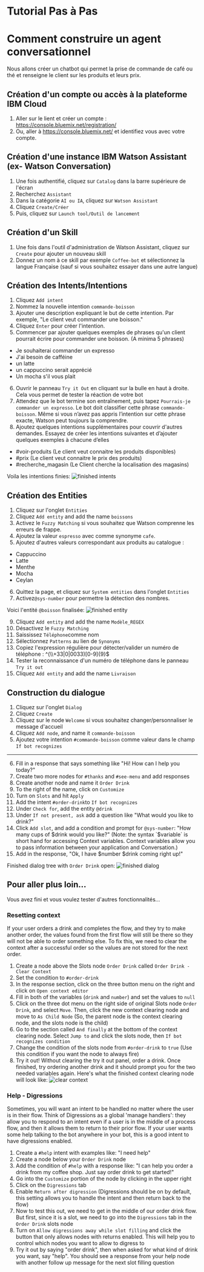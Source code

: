 # Tutorial Pas à Pas

# Comment construire un agent conversationnel 
Nous allons créer un chatbot qui permet la prise de commande de café ou thé et renseigne le client sur les produits et leurs prix.

## Création d'un compte ou accès à la plateforme IBM Cloud
1. Aller sur le lient et créer un compte : https://console.bluemix.net/registration/
2. Ou, aller à  https://console.bluemix.net/ et identifiez vous avec votre compte.

## Création d'une instance IBM Watson Assistant (ex- Watson Conversation)
1. Une fois authentifié, cliquez sur `Catalog` dans la barre supérieure de l'écran
2. Recherchez `Assistant`
3. Dans la catégorie `AI ou IA`, cliquez sur `Watson Assistant`
5. Cliquez `Create/Créer`
6. Puis, cliquez sur `Launch tool/Outil de lancement`

## Création d'un Skill
1. Une fois dans l'outil d'administration de Watson Assistant, cliquez sur `Create` pour ajouter un nouveau skill
2. Donnez un nom à ce skill par exemple `Coffee-bot` et sélectionnez la langue Française (sauf si vous souhaitez essayer dans une autre langue)

## Création des Intents/Intentions
1. Cliquez `Add intent`
2. Nommez la nouvelle intention `commande-boisson`
3. Ajouter une description expliquant le but de cette intention. Par exemple, "Le client veut commander une boisson."
4. Cliquez `Enter` pour créer l'intention.
5. Commencer par ajouter quelques exemples de phrases qu'un client pourrait écrire pour commander une boisson. (A minima 5 phrases)
  - Je souhaiterai commander un expresso
  - J'ai besoin de cafféine
  - un latte 
  - un cappuccino serait apprécié
  - Un mocha s'il vous plait
6. Ouvrir le panneau `Try it Out` en cliquant sur la bulle en haut à droite. Cela vous permet de tester la réaction de votre bot
7. Attendez que le bot termine son entraînement, puis tapez `Pourrais-je commander un expresso`. Le bot doit classifier cette phrase `commande-boisson`. Même si vous n’avez pas appris l’intention sur cette phrase exacte, Watson peut toujours la comprendre.
8. Ajoutez quelques intentions supplémentaires pour couvrir d'autres demandes. Essayez de créer les intentions suivantes et d’ajouter quelques exemples à chacune d’elles
  - #voir-produits (Le client veut connaitre les produits disponibles)
  - #prix (Le client veut connaitre le prix des produits)
  - #recherche_magasin (Le Client cherche la localisation des magasins)
  
Voila les intentions finies:
![finished intents](https://github.com/desmarchris/think-lab/blob/master/pictures/finished-intents.png)

## Création des Entities
1. Cliquez sur l'onglet `Entities`
2. Cliquez `Add entity` and add the name `boissons`
3. Activez le `Fuzzy Matching` si vous souhaitez que Watson comprenne les erreurs de frappe.
4. Ajoutez la valeur `espresso` avec comme synonyme `cafe`. 
5. Ajoutez d'autres valeurs correspondant aux produits au catalogue :
  - Cappuccino
  - Latte
  - Menthe
  - Mocha
  - Ceylan
6. Quittez la page, et cliquez sur `System entities` dans l'onglet `Entities` 
7. Activez`@sys-number` pour permettre la détection des nombres.

Voici l'entité `@boisson` finalisée:
![finished entity](https://github.com/desmarchris/think-lab/blob/master/pictures/finished-entity.png)

9. Cliquez `Add entity` and add the name `Modèle_REGEX`
10. Désactivez le `Fuzzy Matching`
11. Saississez `Téléphone`comme nom
11. Sélectionnez `Patterns` au lien de `Synonyms`
12. Copiez l'expression régulière pour détecter/valider un numéro de téléphone : ^(\\\\+33|0|0033)[0-9]{9}$
13. Tester la reconnaissance d'un numéro de téléphone dans le panneau `Try it out`
14. Cliquez `Add entity` and add the name `Livraison`

## Construction du dialogue
1. Cliquez sur l'onglet `Dialog`
2. Cliquez `Create`
3. Cliquez sur le node `Welcome` si vous souhaitez changer/personnaliser le message d'accueil
4. Cliquez `Add node`, and name it `commande-boisson`
5. Ajoutez votre intention `#commande-boisson` comme valeur dans le champ `If bot recognizes`

--------------------------------------------------------

6. Fill in a response that says something like "Hi! How can I help you today?"
7. Create two more nodes for `#thanks` and `#see-menu` and add responses
8. Create another node and name it `Order Drink`
9. To the right of the name, click on `Customize`
10. Turn on `Slots` and hit `Apply`
11. Add the intent `#order-drink`to `If bot recognizes`
12. Under `Check for`, add the entity `@drink`
13. Under `If not present, ask` add a question like "What would you like to drink?"
14. Click `Add slot`, and add a condition and prompt for `@sys-number`: "How many cups of $drink would you like?" (Note: the syntax `$variable` is short hand for accessing Context variables. Context variables allow you to pass information between your application and Conversation.)
15. Add in the response, "Ok, I have $number $drink coming right up!"

Finished dialog tree with `Order Drink` open:
![finished dialog](https://github.com/desmarchris/think-lab/blob/master/pictures/finished-dialog.png)

## Pour aller plus loin...
Vous avez fini et vous voulez tester d'autres fonctionnalités...

### Resetting context
If your user orders a drink and completes the flow, and they try to make another order, the values found from the first flow will still be there so they will not be able to order something else. To fix this, we need to clear the context after a successful order so the values are not stored for the next order.
1. Create a node above the Slots node `Order Drink` called `Order Drink - Clear Context`
2. Set the condition to `#order-drink`
3. In the response section, click on the three button menu on the right and click on `Open context editor`
4. Fill in both of the variables (`drink` and `number`) and set the values to `null`
5. Click on the three dot menu on the right side of original Slots node `Order Drink`, and select `Move`. Then, click the new context clearing node and move to `As Child Node` (So, the parent node is the context clearing node, and the slots node is the child)
6. Go to the section called `And finally` at the bottom of the context clearing node. Select `Jump to` and click the slots node, then `If bot recognizes condition`
7. Change the condition of the slots node from `#order-drink` to `true` (Use this condition if you want the node to always fire)
8. Try it out! Without clearing the try it out panel, order a drink. Once finished, try ordering another drink and it should prompt you for the two needed variables again. Here's what the finished context clearing node will look like:
![clear context](https://github.com/desmarchris/think-lab/blob/master/pictures/clear-context.png)

### Help - Digressions
Sometimes, you will want an intent to be handled no matter where the user is in their flow. Think of Digressions as a global 'manage handlers': they allow you to respond to an intent even if a user is in the middle of a process flow, and then it allows them to return to their prior flow. If your user wants some help talking to the bot anywhere in your bot, this is a good intent to have digressions enabled.
1. Create a `#help` intent with examples like: "I need help"
2. Create a node below your `Order Drink` node
3. Add the condition of `#help` with a response like: "I can help you order a drink from my coffee shop. Just say order drink to get started!"
4. Go into the `Customize` portion of the node by clicking in the upper right
5. Click on the `Digressions` tab
6. Enable `Return after digression` (Digressions should be on by default, this setting allows you to handle the intent and then return back to the flow)
7. Now to test this out, we need to get in the middle of our order drink flow. But first, since it is a slot, we need to go into the `Digressions` tab in the `Order Drink` slots node
8. Turn on `Allow digressions away while slot filling` and click the button that only allows nodes with returns enabled. This will help you to control which nodes you want to allow to digress to
9. Try it out by saying "order drink", then when asked for what kind of drink you want, say "help". You should see a response from your help node with another follow up message for the next slot filling question
